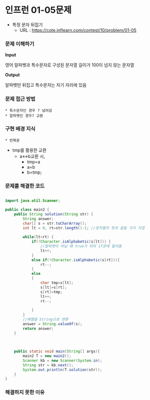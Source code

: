 # 인프런 01-05문제
- 특정 문자 뒤집기
  - URL : https://cote.inflearn.com/contest/10/problem/01-05

### 문제 이해하기

**Input**

영어 알파벳과 특수문자로 구성된 문자열
길이가 100이 넘지 않는 문자열

**Output**

알파벳만 뒤집고 특수문자는 자기 자리에 있음

### 문제 접근 방법

	* 특수문자인 경우 ? 넘어감
	* 알파벳인 경우? 교환

### 구현 배경 지식

	* 반복문
 * tmp를 활용한 교환 
    * a<->b교환 시,
      	* tmp=a
      	* a=b
      	* b=tmp;

### 문제를 해결한 코드
```java

import java.util.Scanner;

public class main2 {
	public String solution(String str) {
		String answer;
		char[] s = str.toCharArray();
		int lt = 0, rt=str.length()-1; //문자열의 첫과 끝을 각각 지정
		
		while(lt<rt) {
			if(!Character.isAlphabetic(s[lt])) {
				//알파벳이 아닐 때 true가 되어 if문에 들어옴
				lt++;	
			}
			else if(!Character.isAlphabetic(s[rt])){
				rt--;
			}
			else
			{
				char tmp=s[lt];
				s[lt]=s[rt];
				s[rt]=tmp;
				lt++;
				rt--;
						
			}
		}
		//배열을 String으로 변환
		answer = String.valueOf(s);
		return answer;
	}
	
	
	
    public static void main(String[] args){
    	main2 T = new main2();
    	Scanner kb = new Scanner(System.in);
    	String str = kb.next();
    	System.out.println(T.solution(str));
    }
}

```

### 해결하지 못한 이유